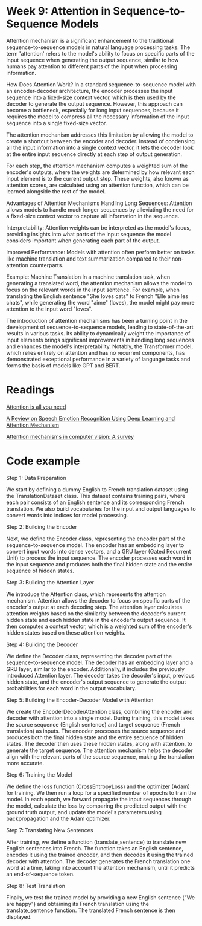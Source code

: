 # Week 9: Attention in Sequence-to-Sequence Models
Attention mechanism is a significant enhancement to the traditional sequence-to-sequence models in natural language processing tasks. The term 'attention' refers to the model's ability to focus on specific parts of the input sequence when generating the output sequence, similar to how humans pay attention to different parts of the input when processing information.

How Does Attention Work?
In a standard sequence-to-sequence model with an encoder-decoder architecture, the encoder processes the input sequence into a fixed-size context vector, which is then used by the decoder to generate the output sequence. However, this approach can become a bottleneck, especially for long input sequences, because it requires the model to compress all the necessary information of the input sequence into a single fixed-size vector.

The attention mechanism addresses this limitation by allowing the model to create a shortcut between the encoder and decoder. Instead of condensing all the input information into a single context vector, it lets the decoder look at the entire input sequence directly at each step of output generation.

For each step, the attention mechanism computes a weighted sum of the encoder's outputs, where the weights are determined by how relevant each input element is to the current output step. These weights, also known as attention scores, are calculated using an attention function, which can be learned alongside the rest of the model.

Advantages of Attention Mechanisms
Handling Long Sequences: Attention allows models to handle much longer sequences by alleviating the need for a fixed-size context vector to capture all information in the sequence.

Interpretability: Attention weights can be interpreted as the model's focus, providing insights into what parts of the input sequence the model considers important when generating each part of the output.

Improved Performance: Models with attention often perform better on tasks like machine translation and text summarization compared to their non-attention counterparts.

Example: Machine Translation
In a machine translation task, when generating a translated word, the attention mechanism allows the model to focus on the relevant words in the input sentence. For example, when translating the English sentence "She loves cats" to French "Elle aime les chats", while generating the word "aime" (loves), the model might pay more attention to the input word "loves".

The introduction of attention mechanisms has been a turning point in the development of sequence-to-sequence models, leading to state-of-the-art results in various tasks. Its ability to dynamically weight the importance of input elements brings significant improvements in handling long sequences and enhances the model's interpretability. Notably, the Transformer model, which relies entirely on attention and has no recurrent components, has demonstrated exceptional performance in a variety of language tasks and forms the basis of models like GPT and BERT.

# Readings

[Attention is all you need](https://proceedings.neurips.cc/paper/2017/file/3f5ee243547dee91fbd053c1c4a845aa-Paper.pdf)

[A Review on Speech Emotion Recognition Using Deep Learning and Attention Mechanism](https://media.proquest.com/media/hms/PFT/1/MBNNJ?_s=gffnUf2uaR6mZK4Gt89qM%2BdO74M%3D)

[Attention mechanisms in computer vision: A survey](https://link.springer.com/article/10.1007/s41095-022-0271-y)

# Code example

Step 1: Data Preparation

We start by defining a dummy English to French translation dataset using the TranslationDataset class. This dataset contains training pairs, where each pair consists of an English sentence and its corresponding French translation. We also build vocabularies for the input and output languages to convert words into indices for model processing.

Step 2: Building the Encoder

Next, we define the Encoder class, representing the encoder part of the sequence-to-sequence model. The encoder has an embedding layer to convert input words into dense vectors, and a GRU layer (Gated Recurrent Unit) to process the input sequence. The encoder processes each word in the input sequence and produces both the final hidden state and the entire sequence of hidden states.

Step 3: Building the Attention Layer

We introduce the Attention class, which represents the attention mechanism. Attention allows the decoder to focus on specific parts of the encoder's output at each decoding step. The attention layer calculates attention weights based on the similarity between the decoder's current hidden state and each hidden state in the encoder's output sequence. It then computes a context vector, which is a weighted sum of the encoder's hidden states based on these attention weights.

Step 4: Building the Decoder

We define the Decoder class, representing the decoder part of the sequence-to-sequence model. The decoder has an embedding layer and a GRU layer, similar to the encoder. Additionally, it includes the previously introduced Attention layer. The decoder takes the decoder's input, previous hidden state, and the encoder's output sequence to generate the output probabilities for each word in the output vocabulary.

Step 5: Building the Encoder-Decoder Model with Attention

We create the EncoderDecoderAttention class, combining the encoder and decoder with attention into a single model. During training, this model takes the source sequence (English sentence) and target sequence (French translation) as inputs. The encoder processes the source sequence and produces both the final hidden state and the entire sequence of hidden states. The decoder then uses these hidden states, along with attention, to generate the target sequence. The attention mechanism helps the decoder align with the relevant parts of the source sequence, making the translation more accurate.

Step 6: Training the Model

We define the loss function (CrossEntropyLoss) and the optimizer (Adam) for training. We then run a loop for a specified number of epochs to train the model. In each epoch, we forward propagate the input sequences through the model, calculate the loss by comparing the predicted output with the ground truth output, and update the model's parameters using backpropagation and the Adam optimizer.

Step 7: Translating New Sentences

After training, we define a function (translate_sentence) to translate new English sentences into French. The function takes an English sentence, encodes it using the trained encoder, and then decodes it using the trained decoder with attention. The decoder generates the French translation one word at a time, taking into account the attention mechanism, until it predicts an end-of-sequence token.

Step 8: Test Translation

Finally, we test the trained model by providing a new English sentence ("We are happy") and obtaining its French translation using the translate_sentence function. The translated French sentence is then displayed.